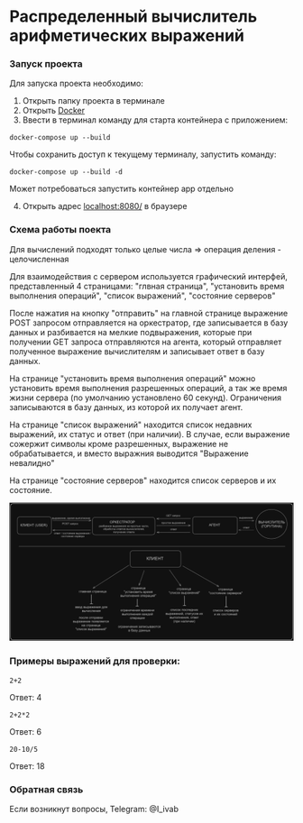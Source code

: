 # Распределенный вычислитель арифметических выражений

### Запуск проекта
Для запуска проекта необходимо:
1. Открыть папку проекта в терминале
2. Открыть [Docker](https://www.docker.com/products/docker-desktop/ "Установить Docker")
3. Ввести в терминал команду для старта контейнера с приложением:
```
docker-compose up --build
```
Чтобы сохранить доступ к текущему терминалу, запустить команду:
```
docker-compose up --build -d
```
Может потребоваться запустить контейнер app отдельно

4. Открыть адрес <localhost:8080/> в браузере

### Схема работы поекта
Для вычислений подходят только целые числа => операция деления - целочисленная

Для взаимодействия с сервером используется графический интерфей, представленный 4 страницами: "глвная страница", "установить время выполнения операций", "список выражений", "состояние серверов" 

После нажатия на кнопку "отправить" на главной странице выражение POST запросом отправляется на оркестратор, где записывается в базу данных и разбивается на мелкие подвыражения, которые при получении GET запроса отправляются на агента, который отправляет полученное выражение вычислителям и записывает ответ в базу данных.

На странице "установить время выполнения операций" можно установить время выполнения разрешенных операций, а так же время жизни сервера (по умолчанию установлено 60 секунд). Ограничения записываются в базу данных, из которой их получает агент.

На странице "список выражений" находится список недавних выражений, их статус и ответ (при наличии). В случае, если выражение сожержит символы кроме разрешенных, выражение не обрабатывается, и вместо выражния выводится "Выражение невалидно"

На странице "состояние серверов" находится список серверов и их состояние.

![Схема работы](/docs/scheme.png "Project Scheme")

### Примеры выражений для проверки:
    2+2
Ответ: 4

    2+2*2
Ответ: 6

    20-10/5
Ответ: 18

### Обратная связь

Если возникнут вопросы, Telegram: @I_ivab